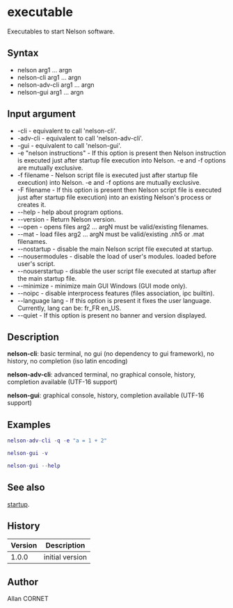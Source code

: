 

# executable

Executables to start Nelson software.

## Syntax

- nelson arg1 ... argn
- nelson-cli arg1 ... argn
- nelson-adv-cli  arg1 ... argn
- nelson-gui arg1 ... argn

## Input argument

 - -cli - equivalent to call 'nelson-cli'.
 - -adv-cli - equivalent to call 'nelson-adv-cli'.
 - -gui - equivalent to call 'nelson-gui'.
 - -e "nelson instructions" - If this option is present then Nelson instruction is executed just after startup file execution into Nelson. -e and -f options are mutually exclusive.
 - -f filename - Nelson script file is executed just after startup file execution) into Nelson. -e and -f options are mutually exclusive.
 - -F filename - If this option is present then Nelson script file is executed just after startup file execution) into an existing Nelson's process or creates it.
 - --help - help about program options.
 - --version - Return Nelson version.
 - --open - opens files arg2 ... argN must be valid/existing filenames.
 - --mat - load files arg2 ... argN must be valid/existing .nh5 or .mat filenames.
 - --nostartup - disable the main Nelson script file executed at startup.
 - --nousermodules - disable the load of user's modules. loaded before user's script.
 - --nouserstartup - disable the user script file executed at startup after the main startup file.
 - --minimize - minimize main GUI Windows (GUI mode only).
 - --noipc - disable interprocess features (files association, ipc builtin).
 - --language lang - If this option is present it fixes the user language. Currently, lang can be: fr_FR en_US.
 - --quiet - If this option is present no banner and version displayed.

## Description


  <p><b>nelson-cli</b>: basic terminal, no gui (no dependency to gui framework), no history, no completion (iso latin encoding)</p>
  <p><b>nelson-adv-cli</b>: advanced terminal, no graphical console, history, completion available (UTF-16 support)</p>
  <p><b>nelson-gui</b>: graphical console, history, completion available (UTF-16 support)</p>


## Examples

```matlab
nelson-adv-cli -q -e "a = 1 + 2"
```
```matlab
nelson-gui -v
```
```matlab
nelson-gui --help
```

## See also

[startup](startup.md).
## History

|Version|Description|
|------|------|
|1.0.0|initial version|


## Author

Allan CORNET




